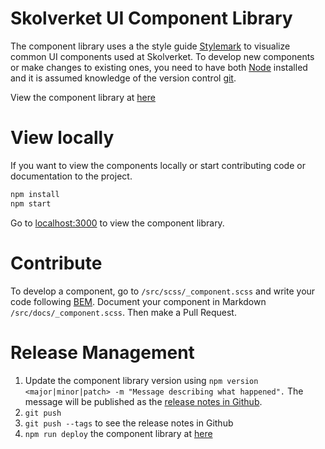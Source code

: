 # Skolverket UI Component Library

The component library uses a the style guide [Stylemark](https://github.com/nextbigsoundinc/stylemark) to visualize common UI components used at Skolverket. To develop new components or make changes to existing ones, you need to have both [Node](https://nodejs.org) installed and it is assumed knowledge of the version control [git](http://www.git-scm.com).

View the component library at [here](https://acandocxc.github.io/skolverket-komponentbibliotek/)

# View locally

If you want to view the components locally or start contributing code or documentation to the project.

```sh
npm install
npm start
```

Go to [localhost:3000](http://localhost:3000) to view the component library.

# Contribute

To develop a component, go to `/src/scss/_component.scss` and write your code following [BEM](http://getbem.com/introduction/). Document your component in Markdown `/src/docs/_component.scss`. Then make a Pull Request.

# Release Management

1. Update the component library version using `npm version <major|minor|patch> -m "Message describing what happened".` The message will be published as the [release notes in Github](https://github.com/AcandoCxC/skolverket-komponentbibliotek/releases).
2. `git push`
3. `git push --tags` to see the release notes in Github
4. `npm run deploy` the component library at [here](https://acandocxc.github.io/skolverket-komponentbibliotek/)
